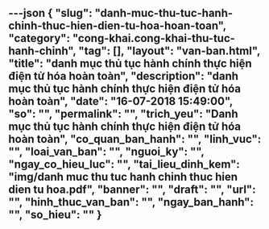 ---json
{
    "slug": "danh-muc-thu-tuc-hanh-chinh-thuc-hien-dien-tu-hoa-hoan-toan",
    "category": "cong-khai.cong-khai-thu-tuc-hanh-chinh",
    "tag": [],
    "layout": "van-ban.html",
    "title": "danh mục thủ tục hành chính thực hiện điện tử hóa hoàn toàn",
    "description": "danh mục thủ tục hành chính thực hiện điện tử hóa hoàn toàn",
    "date": "16-07-2018 15:49:00",
    "so": "",
    "permalink": "",
    "trich_yeu": "Danh mục thủ tục hành chính thực hiện điện tử hóa hoàn toàn",
    "co_quan_ban_hanh": "",
    "linh_vuc": "",
    "loai_van_ban": "",
    "nguoi_ky": "",
    "ngay_co_hieu_luc": "",
    "tai_lieu_dinh_kem": "img/danh muc thu tuc hanh chinh thuc hien dien tu hoa.pdf",
    "banner": "",
    "draft": "",
    "url": "",
    "hinh_thuc_van_ban": "",
    "ngay_ban_hanh": "",
    "so_hieu": ""
}
---
